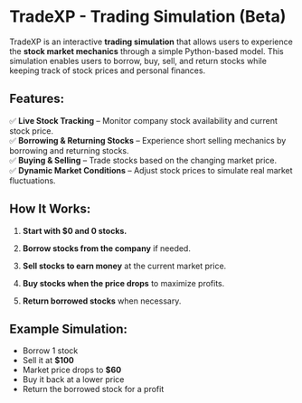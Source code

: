 # TradeXP - Trading Simulation (Beta)

TradeXP is an interactive **trading simulation** that allows users to experience the **stock market mechanics** through a simple Python-based model. This simulation enables users to borrow, buy, sell, and return stocks while keeping track of stock prices and personal finances.

## Features:

✅ **Live Stock Tracking** – Monitor company stock availability and current stock price.  
✅ **Borrowing & Returning Stocks** – Experience short selling mechanics by borrowing and returning stocks.  
✅ **Buying & Selling** – Trade stocks based on the changing market price.  
✅ **Dynamic Market Conditions** – Adjust stock prices to simulate real market fluctuations.

## How It Works:

1.  **Start with $0 and 0 stocks.**
    
2.  **Borrow stocks from the company** if needed.
    
3.  **Sell stocks to earn money** at the current market price.
    
4.  **Buy stocks when the price drops** to maximize profits.
    
5.  **Return borrowed stocks** when necessary.

## Example Simulation:

*   Borrow 1 stock  
*   Sell it at **$100**  
*   Market price drops to **$60**  
*   Buy it back at a lower price  
*   Return the borrowed stock for a profit
